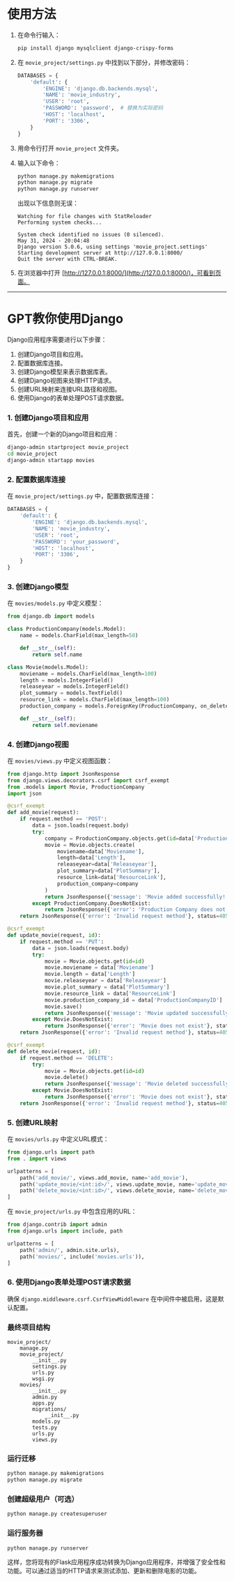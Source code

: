 # 使用方法

1. 在命令行输入：
    ```sh
    pip install django mysqlclient django-crispy-forms
    ```

2. 在 `movie_project/settings.py` 中找到以下部分，并修改密码：
    ```python
    DATABASES = {
        'default': {
            'ENGINE': 'django.db.backends.mysql',
            'NAME': 'movie_industry',
            'USER': 'root',
            'PASSWORD': 'password',  # 替换为实际密码
            'HOST': 'localhost',
            'PORT': '3306',
        }
    }
    ```

3. 用命令行打开 `movie_project` 文件夹。

4. 输入以下命令：
    ```sh
    python manage.py makemigrations
    python manage.py migrate
    python manage.py runserver
    ```

    出现以下信息则无误：
    ```
    Watching for file changes with StatReloader
    Performing system checks...

    System check identified no issues (0 silenced).
    May 31, 2024 - 20:04:48
    Django version 5.0.6, using settings 'movie_project.settings'
    Starting development server at http://127.0.0.1:8000/
    Quit the server with CTRL-BREAK.
    ```

5. 在浏览器中打开 [http://127.0.0.1:8000/](http://127.0.0.1:8000/)，可看到页面。

---

# GPT教你使用Django

Django应用程序需要进行以下步骤：

1. 创建Django项目和应用。
2. 配置数据库连接。
3. 创建Django模型来表示数据库表。
4. 创建Django视图来处理HTTP请求。
5. 创建URL映射来连接URL路径和视图。
6. 使用Django的表单处理POST请求数据。

### 1. 创建Django项目和应用

首先，创建一个新的Django项目和应用：

```sh
django-admin startproject movie_project
cd movie_project
django-admin startapp movies
```

### 2. 配置数据库连接

在 `movie_project/settings.py` 中，配置数据库连接：

```python
DATABASES = {
    'default': {
        'ENGINE': 'django.db.backends.mysql',
        'NAME': 'movie_industry',
        'USER': 'root',
        'PASSWORD': 'your_password',
        'HOST': 'localhost',
        'PORT': '3306',
    }
}
```

### 3. 创建Django模型

在 `movies/models.py` 中定义模型：

```python
from django.db import models

class ProductionCompany(models.Model):
    name = models.CharField(max_length=50)

    def __str__(self):
        return self.name

class Movie(models.Model):
    moviename = models.CharField(max_length=100)
    length = models.IntegerField()
    releaseyear = models.IntegerField()
    plot_summary = models.TextField()
    resource_link = models.CharField(max_length=100)
    production_company = models.ForeignKey(ProductionCompany, on_delete=models.CASCADE)

    def __str__(self):
        return self.moviename
```

### 4. 创建Django视图

在 `movies/views.py` 中定义视图函数：

```python
from django.http import JsonResponse
from django.views.decorators.csrf import csrf_exempt
from .models import Movie, ProductionCompany
import json

@csrf_exempt
def add_movie(request):
    if request.method == 'POST':
        data = json.loads(request.body)
        try:
            company = ProductionCompany.objects.get(id=data['ProductionCompanyID'])
            movie = Movie.objects.create(
                moviename=data['Moviename'],
                length=data['Length'],
                releaseyear=data['Releaseyear'],
                plot_summary=data['PlotSummary'],
                resource_link=data['ResourceLink'],
                production_company=company
            )
            return JsonResponse({'message': 'Movie added successfully!'}, status=201)
        except ProductionCompany.DoesNotExist:
            return JsonResponse({'error': 'Production Company does not exist'}, status=400)
    return JsonResponse({'error': 'Invalid request method'}, status=405)

@csrf_exempt
def update_movie(request, id):
    if request.method == 'PUT':
        data = json.loads(request.body)
        try:
            movie = Movie.objects.get(id=id)
            movie.moviename = data['Moviename']
            movie.length = data['Length']
            movie.releaseyear = data['Releaseyear']
            movie.plot_summary = data['PlotSummary']
            movie.resource_link = data['ResourceLink']
            movie.production_company_id = data['ProductionCompanyID']
            movie.save()
            return JsonResponse({'message': 'Movie updated successfully!'}, status=200)
        except Movie.DoesNotExist:
            return JsonResponse({'error': 'Movie does not exist'}, status=400)
    return JsonResponse({'error': 'Invalid request method'}, status=405)

@csrf_exempt
def delete_movie(request, id):
    if request.method == 'DELETE':
        try:
            movie = Movie.objects.get(id=id)
            movie.delete()
            return JsonResponse({'message': 'Movie deleted successfully!'}, status=200)
        except Movie.DoesNotExist:
            return JsonResponse({'error': 'Movie does not exist'}, status=400)
    return JsonResponse({'error': 'Invalid request method'}, status=405)
```

### 5. 创建URL映射

在 `movies/urls.py` 中定义URL模式：

```python
from django.urls import path
from . import views

urlpatterns = [
    path('add_movie/', views.add_movie, name='add_movie'),
    path('update_movie/<int:id>/', views.update_movie, name='update_movie'),
    path('delete_movie/<int:id>/', views.delete_movie, name='delete_movie'),
]
```

在 `movie_project/urls.py` 中包含应用的URL：

```python
from django.contrib import admin
from django.urls import include, path

urlpatterns = [
    path('admin/', admin.site.urls),
    path('movies/', include('movies.urls')),
]
```

### 6. 使用Django表单处理POST请求数据

确保 `django.middleware.csrf.CsrfViewMiddleware` 在中间件中被启用，这是默认配置。

### 最终项目结构

```
movie_project/
    manage.py
    movie_project/
        __init__.py
        settings.py
        urls.py
        wsgi.py
    movies/
        __init__.py
        admin.py
        apps.py
        migrations/
            __init__.py
        models.py
        tests.py
        urls.py
        views.py
```

### 运行迁移

```sh
python manage.py makemigrations
python manage.py migrate
```

### 创建超级用户（可选）

```sh
python manage.py createsuperuser
```

### 运行服务器

```sh
python manage.py runserver
```

这样，您将现有的Flask应用程序成功转换为Django应用程序，并增强了安全性和功能。可以通过适当的HTTP请求来测试添加、更新和删除电影的功能。